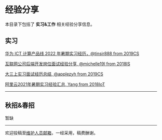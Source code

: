 # 经验分享

本目录下包括了 **实习&工作** 相关经验分享信息。

## 实习

[华为 ICT 计算产品线 2022 年暑期实习经历，@tinsir888 from 2019CS](https://tinsir888.github.io/posts/6b8f58f7.html)

[互联网公司后端开发岗位面试经验分享, @michelle19l from 2018IS](https://mp.weixin.qq.com/s/LeY2icgimp4ozUEoOxvXfQ)

[大三上实习面试经历总结, @applezyh from 2019CS](/experiences/careers/careers_1.md)

[阿里云2021年暑期实习经验汇总, Yang from 2018IoT](/experiences/careers/careers_0.md)

---

## 秋招&春招

暂缺

---

欢迎投稿至[维护人员邮箱](mailto:emanual20@foxmail.com)，一经采用，稿费酬谢。